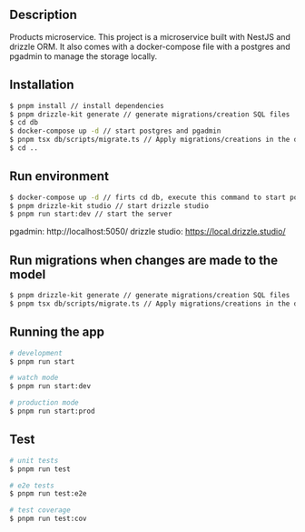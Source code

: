 ## Description

Products microservice. This project is a microservice built with NestJS and drizzle ORM. It also comes with a docker-compose file with a postgres and pgadmin to manage the storage locally.

## Installation

```bash
$ pnpm install // install dependencies
$ pnpm drizzle-kit generate // generate migrations/creation SQL files
$ cd db
$ docker-compose up -d // start postgres and pgadmin
$ pnpm tsx db/scripts/migrate.ts // Apply migrations/creations in the database
$ cd ..

```
## Run environment

```bash
$ docker-compose up -d // firts cd db, execute this command to start postgres and pgadmin and the cd ..
$ pnpm drizzle-kit studio // start drizzle studio
$ pnpm run start:dev // start the server
```
pgadmin: http://localhost:5050/
drizzle studio: https://local.drizzle.studio/

## Run migrations when changes are made to the model

```bash
$ pnpm drizzle-kit generate // generate migrations/creation SQL files
$ pnpm tsx db/scripts/migrate.ts // Apply migrations/creations in the database
```




## Running the app

```bash
# development
$ pnpm run start

# watch mode
$ pnpm run start:dev

# production mode
$ pnpm run start:prod
```

## Test

```bash
# unit tests
$ pnpm run test

# e2e tests
$ pnpm run test:e2e

# test coverage
$ pnpm run test:cov
```
